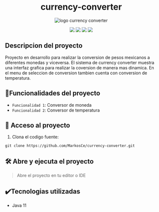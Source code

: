 <h1 align="center" > currency-converter </h1>

<p align="center">
  <img alt="logo currency converter" src="https://github.com/MarkosCe/currency-converter/assets/84317022/adf51ff2-d09e-48c6-a116-f11eedb4849f">
</p>

<p align="center">
  <img src="https://img.shields.io/badge/STATUS-EN%20DESARROLLO-green">
  <img src="https://img.shields.io/badge/challenge-ORACLE-red">
  <img src="https://img.shields.io/badge/JAVA-OOP-blue">
  <img src="https://img.shields.io/badge/Back End Sprint 01-red?logo=oracle">
</p>


## Descripcion del proyecto

<p>
  Proyecto en desarrollo para realizar la conversion de pesos mexicanos a diferentes monedas y viceversa. El sistema de currency converter  
  muestra una interfaz grafica para realizar la coversion de manera mas dinamica.  
  En el menu de seleccion de conversion tambien cuenta con conversion de temperatura.
</p>

## :hammer:Funcionalidades del proyecto

- `Funcionalidad 1`: Conversor de moneda
- `Funcionalidad 2`: Conversor de temperatura

## 📁 Acceso al proyecto

1. Clona el codigo fuente:

```
git clone https://github.com/MarkosCe/currency-converter.git
```

## 🛠️ Abre y ejecuta el proyecto

> Abre el proyecto en tu editor o IDE

## :heavy_check_mark:Tecnologias utilizadas
- Java 11


